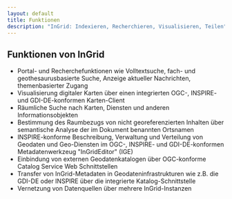 ```yaml
---
layout: default
title: Funktionen
description: "InGrid: Indexieren, Recherchieren, Visualisieren, Teilen"
---
```


## Funktionen von InGrid

* Portal- und Recherchefunktionen wie Volltextsuche, fach- und geothesaurusbasierte Suche, Anzeige aktueller Nachrichten, themenbasierter Zugang
* Visualisierung digitaler Karten über einen integrierten OGC-, INSPIRE- und GDI-DE-konformen Karten-Client
* Räumliche Suche nach Karten, Diensten und anderen Informationsobjekten
* Bestimmung des Raumbezugs von nicht georeferenzierten Inhalten über semantische Analyse der im Dokument benannten Ortsnamen
* INSPIRE-konforme Beschreibung, Verwaltung und Verteilung von Geodaten und Geo-Diensten im OGC-, INSPIRE- und GDI-DE-konformen Metadatenwerkzeug "InGridEditor" (IGE)
* Einbindung von externen Geodatenkatalogen über OGC-konforme Catalog Service Web Schnittstellen
* Transfer von InGrid-Metadaten in Geodateninfrastrukturen wie z.B. die GDI-DE oder INSPIRE über die integrierte Katalog-Schnittstelle
* Vernetzung von Datenquellen über mehrere InGrid-Instanzen


